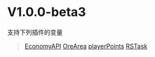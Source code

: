 # **V1.0.0-beta3**
支持下列插件的变量
> [EconomyAPI](https://github.com/Nukkit-coders/EconomyAPI) [OreArea](https://github.com/SmallasWater/OreArea) [playerPoints](https://github.com/SmallasWater/PlayerPoints) [RSTask](https://github.com/MemoriesOfTime/RSTask)